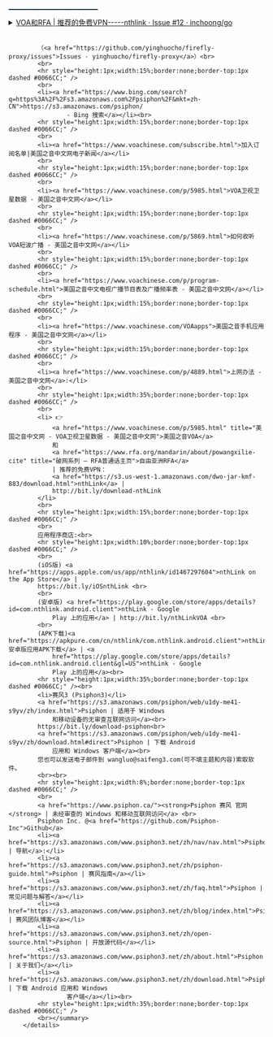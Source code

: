 <hr style="height:1px;width:35%;border:none;border-top:1px dashed #0066CC;" />
		<details>
			<summary><a href="https://github.com/inchoong/go/issues/12">VOA和RFA | 推荐的免费VPN-----nthlink · Issue #12 ·
					inchoong/go</a><br>
				<br>
			
			（<a href="https://github.com/yinghuocho/firefly-proxy/issues">Issues · yinghuocho/firefly-proxy</a>）<br>
			<br>
			<hr style="height:1px;width:15%;border:none;border-top:1px dashed #0066CC;" />
			<br>
			<li><a href="https://www.bing.com/search?q=https%3A%2F%2Fs3.amazonaws.com%2Fpsiphon%2F&mkt=zh-CN">https://s3.amazonaws.com/psiphon/
					- Bing 搜索</a></li><br>
			<hr style="height:1px;width:15%;border:none;border-top:1px dashed #0066CC;" />
			<br>
			<li><a href="https://www.voachinese.com/subscribe.html">加入订阅名单|美国之音中文网电子新闻</a></li>
			<br>
			<hr style="height:1px;width:15%;border:none;border-top:1px dashed #0066CC;" />
			<br>
			<li><a href="https://www.voachinese.com/p/5985.html">VOA卫视卫星数据 - 美国之音中文网</a></li>
			<br>
			<hr style="height:1px;width:15%;border:none;border-top:1px dashed #0066CC;" />
			<br>
			<li><a href="https://www.voachinese.com/p/5869.html">如何收听VOA短波广播 - 美国之音中文网</a></li>
			<br>
			<hr style="height:1px;width:15%;border:none;border-top:1px dashed #0066CC;" />
			<br>
			<li><a href="https://www.voachinese.com/p/program-schedule.html">美国之音中文电视广播节目表及广播频率表 - 美国之音中文网</a></li>
			<br>
			<hr style="height:1px;width:15%;border:none;border-top:1px dashed #0066CC;" />
			<br>
			<li><a href="https://www.voachinese.com/VOAapps">美国之音手机应用程序 - 美国之音中文网</a></li>
			<br>
			<hr style="height:1px;width:15%;border:none;border-top:1px dashed #0066CC;" />
			<br>
			<li><a href="https://www.voachinese.com/p/4889.html">上网办法 - 美国之音中文网</a>:</li>
			<br>
			<hr style="height:1px;width:35%;border:none;border-top:1px dashed #0066CC;" />
			<br>
			<li> 👉
				<a href="https://www.voachinese.com/p/5985.html" title="美国之音中文网 - VOA卫视卫星数据 - 美国之音中文网">美国之音VOA</a>
				和
				<a href="https://www.rfa.org/mandarin/about/powangxilie-cite" title="破网系列 — RFA普通话主页">自由亚洲RFA</a>
				| 推荐的免费VPN：
				<a href="https://s3.us-west-1.amazonaws.com/dwo-jar-kmf-883/download.html">nthLink</a> |
				http://bit.ly/download-nthLink
			</li>
			<br>
			<hr style="height:1px;width:15%;border:none;border-top:1px dashed #0066CC;" />
			<br>
			应用程序商店:<br>
			<hr style="height:1px;width:10%;border:none;border-top:1px dashed #0066CC;" />
			<br>
			(iOS版) <a href="https://apps.apple.com/us/app/nthlink/id1467297604">nthLink on the App Store</a> |
			https://bit.ly/iOSnthLink <br>
			<br>
			(安卓版) <a href="https://play.google.com/store/apps/details?id=com.nthlink.android.client">nthLink - Google
				Play 上的应用</a> | http://bit.ly/nthLinkVOA <br>
			<br>
			(APK下载)<a href="https://apkpure.com/cn/nthlink/com.nthlink.android.client">nthLink安卓版应用APK下载</a> | <a
				href="https://play.google.com/store/apps/details?id=com.nthlink.android.client&gl=US">nthLink - Google
				Play 上的应用</a><br>
			<hr style="height:1px;width:35%;border:none;border-top:1px dashed #0066CC;" /><br>
			<li>赛风3 (Psiphon3)</li>
			<a href="https://s3.amazonaws.com/psiphon/web/u1dy-me41-s9yv/zh/index.html">Psiphon | 适用于 Windows
				和移动设备的无审查互联网访问</a><br>
			https://bit.ly/download-psiphon<br>
			<a href="https://s3.amazonaws.com/psiphon/web/u1dy-me41-s9yv/zh/download.html#direct">Psiphon | 下载 Android
				应用和 Windows 客户端</a><br>
			您也可以发送电子邮件到 wangluo@saifeng3.com(可不填主题和内容)索取软件。
			<br><br>
			<hr style="height:1px;width:8%;border:none;border-top:1px dashed #0066CC;" />
			<br>
			<a href="https://www.psiphon.ca/"><strong>Psiphon 赛风 官网</strong> | 未经审查的 Windows 和移动互联网访问</a> <br>
			Psiphon Inc. @<a href="https://github.com/Psiphon-Inc">Github</a>
			<li><a href="https://s3.amazonaws.com/www.psiphon3.net/zh/nav/nav.html">Psiphon | 导航</a>:</li>
			<li><a href="https://s3.amazonaws.com/www.psiphon3.net/zh/psiphon-guide.html">Psiphon | 赛风指南</a></li>
			<li><a href="https://s3.amazonaws.com/www.psiphon3.net/zh/faq.html">Psiphon | 常见问题与解答</a></li>
			<li><a href="https://s3.amazonaws.com/www.psiphon3.net/zh/blog/index.html">Psiphon | 赛风团队博客</a></li>
			<li><a href="https://s3.amazonaws.com/www.psiphon3.net/zh/open-source.html">Psiphon | 开放源代码</a></li>
			<li><a href="https://s3.amazonaws.com/www.psiphon3.net/zh/about.html">Psiphon | 关于我们</a></li>
			<li><a href="https://s3.amazonaws.com/www.psiphon3.net/zh/download.html">Psiphon | 下载 Android 应用和 Windows
					客户端</a></li><br>
			<hr style="height:1px;width:35%;border:none;border-top:1px dashed #0066CC;" />
			<br></summary>
		</details>
